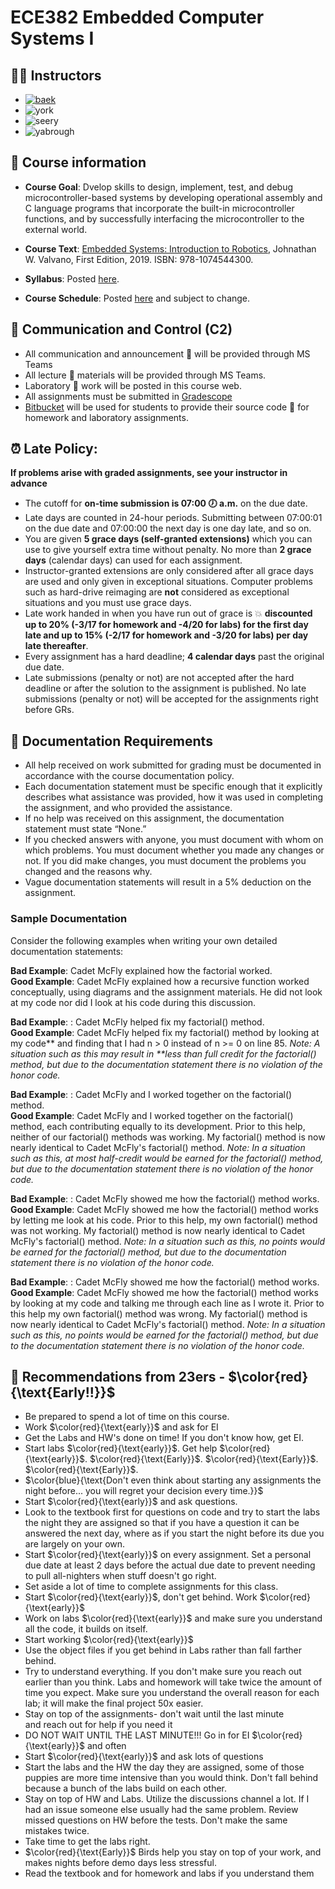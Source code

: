 # ECE382 Embedded Computer Systems I

## 👨‍🏫 Instructors
- [![baek](https://img.shields.io/badge/Dr.%20Stan%20Baek-2E38-red)](https://stanbaek.github.io)
- ![york](https://img.shields.io/badge/Dr.%20George%20York-2E44-green)
- ![seery](https://img.shields.io/badge/Maj%20Michael%20Seery-2F46A-yellow)
- ![yabrough](https://img.shields.io/badge/Capt%20Brian%20Yabrough-2E46C-blue)

## 📝 Course information
- **Course Goal**: Dvelop skills to design, implement, test, and debug microcontroller-based systems by developing operational assembly and C language programs that incorporate the built-in microcontroller functions, and by successfully interfacing the microcontroller to the external world.

- **Course Text**: [Embedded Systems: Introduction to Robotics](https://www.amazon.com/Embedded-Systems-Introduction-Jonathan-Valvano/dp/1074544307), Johnathan W. Valvano, First Edition, 2019. ISBN: 978-1074544300.
- **Syllabus**: Posted [here](syllabus.md).
- **Course Schedule**: Posted [here](schedule.md) and subject to change.

## 📡 Communication and Control (C2)
- All communication and announcement 📣 will be provided through MS Teams
- All lecture 📓 materials will be provided through MS Teams.
- Laboratory 🔬 work will be posted in this course web.
- All assignments must be submitted in [Gradescope](https://www.gradecope.com)
- [Bitbucket](https://www.bitbucket.com) will be used for students to provide their source code 📄 for homework and laboratory assignments.


## ⏰ Late Policy:  
**If problems arise with graded assignments, see your instructor in advance**

- The cutoff for **on-time submission is 07:00 🕖 a.m.** on the due date. 
- Late days are counted in 24-hour periods. Submitting between 07:00:01 on the due date and 07:00:00 the next day is one day late, and so on.
- You are given **5 grace days (self-granted extensions)** which you can use to give yourself extra time without penalty. No more than **2 grace days** (calendar days) can used for each assignment.
- Instructor-granted extensions are only considered after all grace days are used and only given in exceptional situations. Computer problems such as hard-drive reimaging are **not** considered as exceptional situations and you must use grace days.
- Late work handed in when you have run out of grace is 💥 **discounted up to 20% (-3/17 for homework and -4/20 for labs) for the first day late and up to 15% (-2/17 for homework and -3/20 for labs) per day late thereafter**.
- Every assignment has a hard deadline; **4 calendar days** past the original due date. 
- Late submissions (penalty or not) are not accepted after the hard deadline or after the solution to the assignment is published. No late submissions (penalty or not) will be accepted for the assignments right before GRs.

## 📄 Documentation Requirements

- All help received on work submitted for grading must be documented in accordance with the course documentation policy. 
- Each documentation statement must be specific enough that it explicitly describes what assistance was provided, how it was used in completing the assignment, and who provided the assistance.
- If no help was received on this assignment, the documentation statement must state “None.”
- If you checked answers with anyone, you must document with whom on which problems. You must document whether you made any changes or not.  If you did make changes, you must document the problems you changed and the reasons why.
- Vague documentation statements will result in a 5% deduction on the assignment.

### Sample Documentation 
Consider the following examples when writing your own detailed documentation statements:

**Bad Example**:  Cadet McFly explained how the factorial worked.
<br>
**Good Example**: Cadet McFly explained how a recursive function worked conceptually, using diagrams and the assignment materials. He did not look at my code nor did I look at his code during this discussion.

**Bad Example**: : Cadet McFly helped fix my factorial() method.
<br>
**Good Example**: Cadet McFly helped fix my factorial() method by looking at my code** and finding that I had n > 0 instead of n >= 0 on line 85. _Note: A situation such as this may result in **less than full credit for the factorial() method, but due to the documentation statement there is no violation of the honor code._

**Bad Example**: : Cadet McFly and I worked together on the factorial() method.
<br>
**Good Example**: Cadet McFly and I worked together on the factorial() method, each contributing equally to its development. Prior to this help, neither of our factorial() methods was working. My factorial() method is now nearly identical to Cadet McFly's factorial() method. _Note: In a situation such as this, at most half-credit would be earned for the factorial() method, but due to the documentation statement there is no violation of the honor code._

**Bad Example**: : Cadet McFly showed me how the factorial() method works.
<br>
**Good Example**: Cadet McFly showed me how the factorial() method works by letting me look at his code. Prior to this help, my own factorial() method was not working.  My factorial() method is now nearly identical to Cadet McFly's factorial() method. _Note: In a situation such as this, no points would be earned for the factorial() method, but due to the documentation statement there is no violation of the honor code._

**Bad Example**: : Cadet McFly showed me how the factorial() method works.
<br>
**Good Example**: Cadet McFly showed me how the factorial() method works by looking at my code and talking me through each line as I wrote it. Prior to this help my own factorial() method was wrong.  My factorial() method is now nearly identical to Cadet McFly's factorial() method. _Note: In a situation such as this, no points would be earned for the factorial() method, but due to the documentation statement there is no violation of the honor code._


## 🔑 Recommendations from 23ers - $\color{red}{\text{Early!!}}$

- Be prepared to spend a lot of time on this course.
- Work $\color{red}{\text{early}}$ and ask for EI
- Get the Labs and HW's done on time! If you don't know how, get EI. 
- Start labs $\color{red}{\text{early}}$. Get help $\color{red}{\text{early}}$. $\color{red}{\text{Early}}$. $\color{red}{\text{Early}}$. $\color{red}{\text{Early}}$.
- $\color{blue}{\text{Don't even think about starting any assignments the night before... you will regret your decision every time.}}$
- Start $\color{red}{\text{early}}$ and ask questions. 
- Look to the textbook first for questions on code and try to start the labs the night they are assigned so that if you have a question it can be answered the next day, where as if you start the night before its due you are largely on your own.
- Start $\color{red}{\text{early}}$ on every assignment. Set a personal due date at least 2 days before the actual due date to prevent needing to pull all-nighters when stuff doesn't go right.
- Set aside a lot of time to complete assignments for this class. 
- Start $\color{red}{\text{early}}$, don't get behind. Work $\color{red}{\text{early}}$
- Work on labs $\color{red}{\text{early}}$ and make sure you understand all the code, it builds on itself.
- Start working $\color{red}{\text{early}}$
- Use the object files if you get behind in Labs rather than fall farther behind.
- Try to understand everything. If you don't make sure you reach out earlier than you think. Labs and homework will take twice the amount of time you expect. Make sure you understand the overall reason for each lab; it will make the final project 50x easier.
- Stay on top of the assignments- don't wait until the last minute and reach out for help if you need it
- DO NOT WAIT UNTIL THE LAST MINUTE!!! Go in for EI $\color{red}{\text{early}}$ and often
- Start $\color{red}{\text{early}}$ and ask lots of questions
- Start the labs and the HW the day they are assigned, some of those puppies are more time intensive than you would think. Don't fall behind because a bunch of the labs build on each other.
- Stay on top of HW and Labs. Utilize the discussions channel a lot. If I had an issue someone else usually had the same problem. Review missed questions on HW before the tests. Don't make the same mistakes twice.
- Take time to get the labs right.
- $\color{red}{\text{Early}}$ Birds help you stay on top of your work, and makes nights before demo days less stressful.
- Read the textbook and for homework and labs if you understand them

```{tableofcontents}
```
